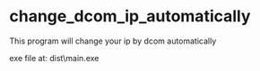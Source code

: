 # change_dcom_ip_automatically
This program will change your ip by dcom automatically

exe file at: dist\main.exe
